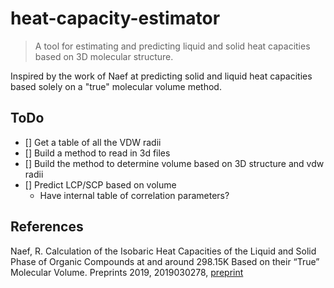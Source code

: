 # heat-capacity-estimator
> A tool for estimating and predicting liquid and solid heat capacities based on 3D molecular structure.

Inspired by the work of Naef at predicting solid and liquid heat capacities based solely on a "true" molecular volume method.

## ToDo
- [] Get a table of all the VDW radii
- [] Build a method to read in 3d files
- [] Build the method to determine volume based on 3D structure and vdw radii
- [] Predict LCP/SCP based on volume
    - Have internal table of correlation parameters?

## References
Naef, R. Calculation of the Isobaric Heat Capacities of the Liquid and Solid Phase of Organic Compounds at and around 298.15K Based on their &ldquo;True&rdquo; Molecular Volume. Preprints 2019, 2019030278, [preprint](https://www.preprints.org/manuscript/201903.0278/v1)